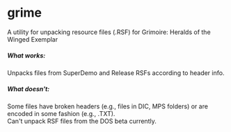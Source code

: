 # grime
A utility for unpacking resource files (.RSF) for Grimoire: Heralds of the Winged Exemplar

##### What works:
Unpacks files from SuperDemo and Release RSFs according to header info.

##### What doesn't:
Some files have broken headers (e.g., files in DIC, MPS folders) or are encoded in some fashion (e.g., .TXT).<br>
Can't unpack RSF files from the DOS beta currently.
